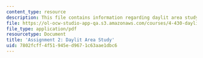 ```yaml
---
content_type: resource
description: This file contains information regarding daylit area study.
file: https://ol-ocw-studio-app-qa.s3.amazonaws.com/courses/4-430-daylighting-spring-2012/7802fcff4f51945ed9671c63aae1dbc6_MIT4_430S12_hw2.pdf
file_type: application/pdf
resourcetype: Document
title: 'Assignment 2: Daylit Area Study'
uid: 7802fcff-4f51-945e-d967-1c63aae1dbc6
---
```

